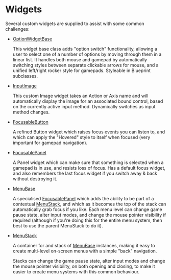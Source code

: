 # Widgets


Several custom widgets are supplied to assist with some common challenges:

* [OptionWidgetBase](OptionWidget.md)

  This widget base class adds "option switch" functionality, allowing a user to 
  select one of a number of options by moving through them in a linear list.
  It handles both mouse and gamepad by automatically switching styles between
  separate clickable arrows for mouse, and a unified left/right rocker style
  for gamepads. Styleable in Blueprint subclasses.

* [InputImage](InputImage.md)

  This custom Image widget takes an Action or Axis name and will automatically
  display the image for an associated bound control, based on the currently
  active input method. Dynamically switches as input method changes.

* [FocusableButton](FocusableButton.md)

  A refined Button widget which raises focus events you can listen to, and
  which can apply the "Hovered" style to itself when focused (very important
  for gamepad navigation).

* [FocusablePanel](FocusablePanel.md)

  A Panel widget which can make sure that something is selected when a
  gamepad is in use, and resists loss of focus. Has a default focus widget,
  and also remembers the last focus widget if you switch away & back
  without destroying it.

* [MenuBase](Menus.md)

  A specialised [FocusablePanel](FocusablePanel.md) which adds the ability
  to be part of a contextual [MenuStack](Menus.md), and which 
  as it becomes the top of the stack can automatically grab focus if you 
  like. Each menu level can change game pause state, alter input modes, and change 
  the mouse pointer visibility if required (although if you're doing this for
  the entire menu system, then best to use the parent MenuStack to do it).

* [MenuStack](Menus.md)

  A container for and stack of [MenuBase](Menus.md) instances, making it
  easy to create multi-level on-screen menus with a simple "back" navigation.

  Stacks can change the game pause state, alter input modes and change the
  mouse pointer visibility, on both opening and closing, to make it easier
  to create menu systems with this common behaviour.


